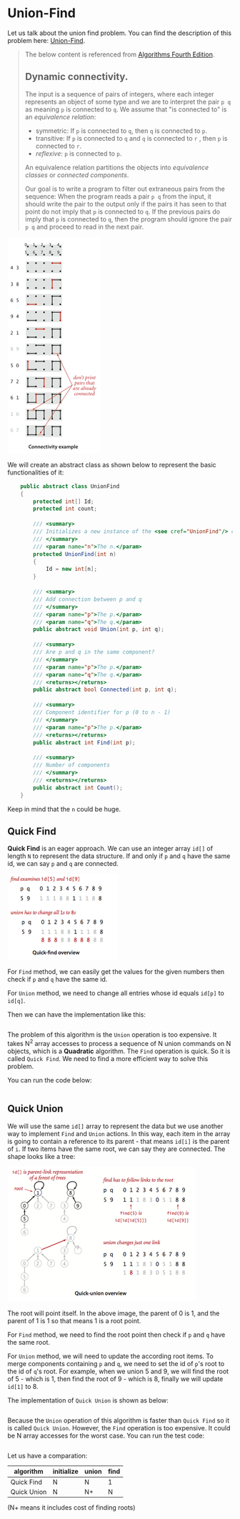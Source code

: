 # Union-Find

Let us talk about the union find problem. You can find the description of this problem here: [Union-Find](https://algs4.cs.princeton.edu/15uf/).

> The below content is referenced from [Algorithms Fourth Edition](https://algs4.cs.princeton.edu/).
>
> ## Dynamic connectivity.
>
> The input is a sequence of pairs of integers, where each integer represents an object of some type and we are to interpret the pair `p q` as meaning `p` is connected to `q`. We assume that "is connected to" is an *equivalence relation*:
>
> - symmetric: If `p` is connected to `q`, then `q` is connected to `p`.
> - transitive: If `p` is connected to `q` and `q` is connected to `r` , then `p` is connected to `r`.
> - *reflexive*: `p` is connected to `p`.
>
> An equivalence relation partitions the objects into *equivalence classes* or *connected components*.
>
> Our goal is to write a program to filter out extraneous pairs from the sequence: When the program reads a pair `p q` from the input, it should write the pair to the output only if the pairs it has seen to that point do not imply that `p` is connected to `q`. If the previous pairs do imply that `p` is connected to `q`, then the program should ignore the pair `p q` and proceed to read in the next pair.

![Dynamic connectivity example](assets/dynamic-connectivity-tiny.png)

We will create an abstract class as shown below to represent the basic functionalities of it:

```csharp
    public abstract class UnionFind
    {
        protected int[] Id;
        protected int count;

        /// <summary>
        /// Initializes a new instance of the <see cref="UnionFind"/> class with n objects (0 to n -1).
        /// </summary>
        /// <param name="n">The n.</param>
        protected UnionFind(int n)
        {
            Id = new int[n];
        }

        /// <summary>
        /// Add connection between p and q
        /// </summary>
        /// <param name="p">The p.</param>
        /// <param name="q">The q.</param>
        public abstract void Union(int p, int q);

        /// <summary>
        /// Are p and q in the same component?
        /// </summary>
        /// <param name="p">The p.</param>
        /// <param name="q">The q.</param>
        /// <returns></returns>
        public abstract bool Connected(int p, int q);

        /// <summary>
        /// Component identifier for p (0 to n - 1)
        /// </summary>
        /// <param name="p">The p.</param>
        /// <returns></returns>
        public abstract int Find(int p);

        /// <summary>
        /// Number of components
        /// </summary>
        /// <returns></returns>
        public abstract int Count();
    }

```

Keep in mind that the `n` could be huge. 

## Quick Find

**Quick Find** is an eager approach. We can use an integer array `id[]` of length `N` to represent the data structure. If and only if `p` and `q` have the same id, we can say `p` and `q` are connected.

![img](assets/quick-find-overview.png)

For `Find` method, we can easily get the values for the given numbers then check if `p` and `q` have the same id.

For `Union` method, we need to change all entries whose id equals `id[p]` to `id[q]`.

 Then we can have the implementation like this:
``` cs --region quick-find --source-file ../../src/FunCoding.LearnCSharpAlgorithms/UnionFind/QuickFindUf.cs --project ../../src/FunCoding.LearnCSharpAlgorithms/FunCoding.LearnCSharpAlgorithms.csproj

```
The problem of this algorithm is the `Union` operation is too expensive. It takes N<sup>2</sup> array accesses to process a sequence of N union commands on N objects, which is a **Quadratic** algorithm. The `Find` operation is quick. So it is called `Quick Find`. We need to find a more efficient way to solve this problem.

You can run the code below:

``` cs --region quick-find --source-file ../../src/FunCoding.LearnCSharpAlgorithms/UnionFind/UnitFindClient.cs --project ../../src/FunCoding.LearnCSharpAlgorithms/FunCoding.LearnCSharpAlgorithms.csproj

```
## Quick Union

We will use the same `id[]` array to represent the data but we use another way to implement `Find` and `Union` actions. In this way, each item in the array is going to contain a reference to its parent - that means `id[i]` is the parent of `i`. If two items have the same root, we can say they are connected. The shape looks like a tree:

![img](assets/quick-union-overview.png)

The root will point itself. In the above image, the parent of 0 is 1, and the parent of 1 is 1 so that means 1 is a root point. 

For `Find` method, we need to find the root point then check if `p` and `q` have the same root. 

For `Union` method, we will need to update the according root items. To merge components containing `p` and `q`, we need to set the id of `p`'s root to the id of `q`'s root. For example, when we union 5 and 9, we will find the root of 5 - which is 1, then find the root of 9 - which is 8, finally we will update `id[1]` to 8.

The implementation of `Quick Union` is shown as below:
``` cs --region quick-union --source-file ../../src/FunCoding.LearnCSharpAlgorithms/UnionFind/QuickUnionUf.cs --project ../../src/FunCoding.LearnCSharpAlgorithms/FunCoding.LearnCSharpAlgorithms.csproj

```
Because the `Union` operation of this algorithm is faster than `Quick Find` so it is called `Quick Union`. However, the `Find` operation is too expensive. It could be N array accesses for the worst case.
You can run the test code:
``` cs --region quick-union --source-file ../../src/FunCoding.LearnCSharpAlgorithms/UnionFind/UnitFindClient.cs --project ../../src/FunCoding.LearnCSharpAlgorithms/FunCoding.LearnCSharpAlgorithms.csproj

```

Let us have a comparation:

| algorithm   | initialize | union | find |
| ----------- | ---------- | ----- | ---- |
| Quick Find  | N          | N     | 1    |
| Quick Union | N          | N+    | N    |

(N+ means it includes cost of finding roots)

